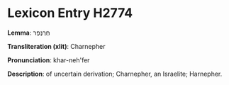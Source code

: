 # Lexicon Entry H2774

**Lemma**: חַרְנֶפֶר

**Transliteration (xlit)**: Charnepher

**Pronunciation**: khar-neh'fer

**Description**:
of uncertain derivation; Charnepher, an Israelite; Harnepher.
